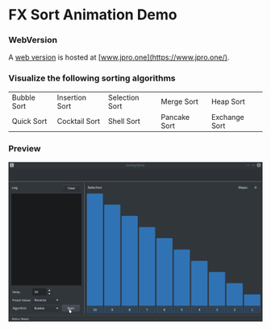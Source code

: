 # FX Sort Animation Demo

### WebVersion
A [web version](https://demos.jpro.one/sorting.html) is hosted at [www.jpro.one](https://www.jpro.one/).

### Visualize the following sorting algorithms
<td style="white-space: nowrap">
<tr>  
<table style="width:100%">
  <tr>
    <td>Bubble Sort</td>
    <td>Insertion Sort</td> 
    <td>Selection Sort</td>
    <td>Merge Sort</td>
    <td>Heap Sort</td>
  </tr>
  <tr>
   <td>Quick Sort</td>
   <td>Cocktail Sort</td>
   <td>Shell Sort</td>
   <td>Pancake Sort</td>
   <td>Exchange Sort</td>
  </tr>
</table>

### Preview
![alt text](https://github.com/EricCanull/fxsortinganimation/blob/master/src/main/resources/images/sortanimation.gif "Sort Demo")


